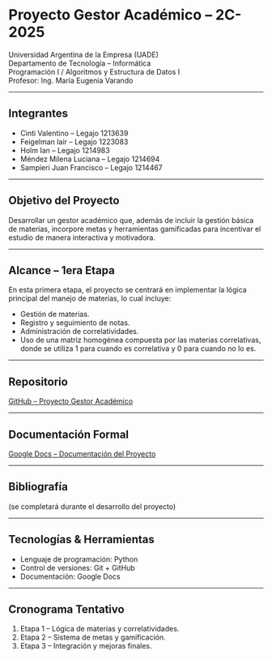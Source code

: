 # Proyecto Gestor Académico – 2C-2025

Universidad Argentina de la Empresa (UADE)  
Departamento de Tecnología – Informática  
Programación I / Algoritmos y Estructura de Datos I  
Profesor: Ing. María Eugenia Varando  

---

## Integrantes
- Cinti Valentino – Legajo 1213639  
- Feigelman Iair – Legajo 1223083  
- Holm Ian – Legajo 1214983  
- Méndez Milena Luciana – Legajo 1214694  
- Sampieri Juan Francisco – Legajo 1214467  

---

## Objetivo del Proyecto
Desarrollar un gestor académico que, además de incluir la gestión básica de materias, incorpore metas y herramientas gamificadas para incentivar el estudio de manera interactiva y motivadora.

---

## Alcance – 1era Etapa
En esta primera etapa, el proyecto se centrará en implementar la lógica principal del manejo de materias, lo cual incluye:
- Gestión de materias.  
- Registro y seguimiento de notas.  
- Administración de correlatividades.  
- Uso de una matriz homogénea compuesta por las materias correlativas, donde se utiliza 1 para cuando es correlativa y 0 para cuando no lo es.  

---

## Repositorio
[GitHub – Proyecto Gestor Académico](https://github.com/IairFei/Proyecto-P1)

---

## Documentación Formal
[Google Docs – Documentación del Proyecto](https://docs.google.com/document/d/1xwBoz0WVNVd-NIKY5sUQz3g06kZd95xl_UB5jbgWdmc/edit?usp=sharing)

---

## Bibliografía
(se completará durante el desarrollo del proyecto)

---

## Tecnologías & Herramientas
- Lenguaje de programación: Python 
- Control de versiones: Git + GitHub  
- Documentación: Google Docs 

---

## Cronograma Tentativo
1. Etapa 1 – Lógica de materias y correlatividades.  
2. Etapa 2 – Sistema de metas y gamificación.  
3. Etapa 3 – Integración y mejoras finales.  
